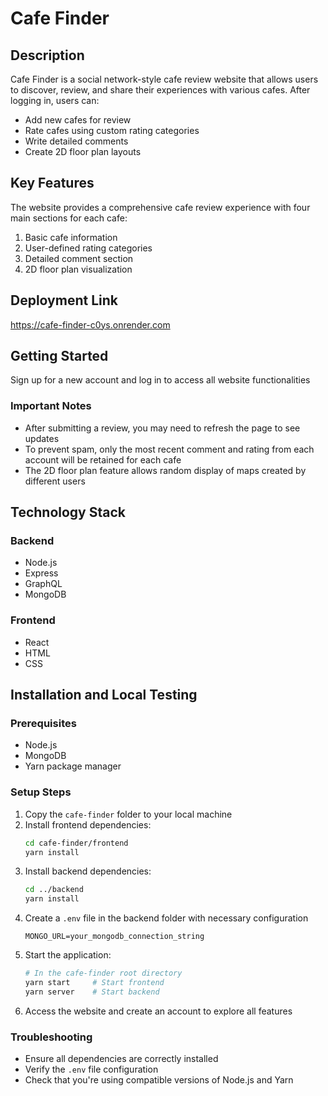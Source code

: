 # Cafe Finder

## Description
Cafe Finder is a social network-style cafe review website that allows users to discover, review, and share their experiences with various cafes. After logging in, users can:
- Add new cafes for review
- Rate cafes using custom rating categories
- Write detailed comments
- Create 2D floor plan layouts

## Key Features
The website provides a comprehensive cafe review experience with four main sections for each cafe:
1. Basic cafe information
2. User-defined rating categories
3. Detailed comment section
4. 2D floor plan visualization

## Deployment Link
https://cafe-finder-c0ys.onrender.com

## Getting Started
Sign up for a new account and log in to access all website functionalities

### Important Notes
- After submitting a review, you may need to refresh the page to see updates
- To prevent spam, only the most recent comment and rating from each account will be retained for each cafe
- The 2D floor plan feature allows random display of maps created by different users

## Technology Stack

### Backend
- Node.js
- Express
- GraphQL
- MongoDB

### Frontend
- React
- HTML
- CSS

## Installation and Local Testing

### Prerequisites
- Node.js
- MongoDB
- Yarn package manager

### Setup Steps
1. Copy the `cafe-finder` folder to your local machine
2. Install frontend dependencies:
   ```bash
   cd cafe-finder/frontend
   yarn install
   ```
3. Install backend dependencies:
   ```bash
   cd ../backend
   yarn install
   ```
4. Create a `.env` file in the backend folder with necessary configuration
    ```
    MONGO_URL=your_mongodb_connection_string
    ```
5. Start the application:
   ```bash
   # In the cafe-finder root directory
   yarn start     # Start frontend
   yarn server    # Start backend
   ```
6. Access the website and create an account to explore all features

### Troubleshooting
- Ensure all dependencies are correctly installed
- Verify the `.env` file configuration
- Check that you're using compatible versions of Node.js and Yarn

